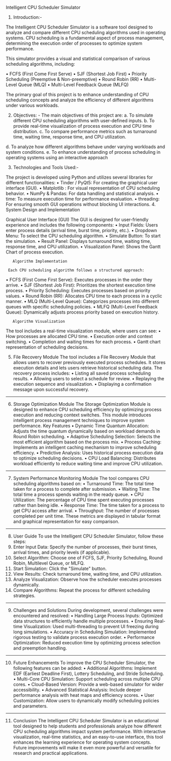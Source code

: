 Intelligent CPU Scheduler Simulator

1.	Introduction:-

The Intelligent CPU Scheduler Simulator is a software tool designed to analyze and compare different CPU scheduling algorithms used in operating systems. CPU scheduling is a fundamental aspect of process management, determining the execution order of processes to optimize system performance.

This simulator provides a visual and statistical comparison of various scheduling algorithms, including:

•	FCFS (First Come First Serve)
•	SJF (Shortest Job First)
•	Priority Scheduling (Preemptive & Non-preemptive)
•	Round Robin (RR)
•	Multi-Level Queue (MLQ)
•	Multi-Level Feedback Queue (MLFQ)

The primary goal of this project is to enhance understanding of CPU scheduling concepts and analyze the efficiency of different algorithms under various workloads.

2.	Objectives: -
The main objectives of this project are:
a.	To simulate different CPU scheduling algorithms with user-defined inputs.
b.	To provide real-time visualization of process execution and CPU time distribution. 
c.	To compare performance metrics such as turnaround time, waiting time, response time, and CPU utilization. 

d.	To analyze how different algorithms behave under varying workloads and system conditions.
e.	To enhance understanding of process scheduling in operating systems using an interactive approach 

3.	Technologies and Tools Used:-

The project is developed using Python and utilizes several libraries for different functionalities:
• Tinder / PyQt5: For creating the graphical user interface (GUI).
• Matplotlib : For visual representation of CPU scheduling behavior.
•  NumPy & Pandas: For data handling and statistical analysis.
•  time: To measure execution time for performance evaluation.
•  threading: For ensuring smooth GUI operations without blocking UI interactions.
4.	System Design and Implementation


Graphical User Interface (GUI)
The GUI is designed for user-friendly experience and includes the following components:
•	Input Fields: Users enter process details (arrival time, burst time, priority, etc.).
•	Dropdown Menu: To select the CPU scheduling algorithm.
•	Simulate Button: To start the simulation.
•	Result Panel: Displays turnaround time, waiting time, response time, and CPU utilization.
•	Visualization Panel: Shows the Gantt Chart of process execution.



       Algorithm Implementation 

     Each CPU scheduling algorithm follows a structured approach:
•	FCFS (First Come First Serve): Executes processes in the order they arrive.
•	SJF (Shortest Job First): Prioritizes the shortest execution time process.
•	Priority Scheduling: Executes processes based on priority values.
•	Round Robin (RR): Allocates CPU time to each process in a cyclic manner.
•	MLQ (Multi-Level Queue): Categorizes processes into different queues with specific scheduling policies.
•	MLFQ (Multi-Level Feedback Queue): Dynamically adjusts process priority based on execution history.

       Algorithm Visualization
The tool includes a real-time visualization module, where users can see:
•	How processes are allocated CPU time.
•	Execution order and context switching.
•	Completion and waiting times for each process.
•	Gantt chart representation of scheduling decisions.

 5. File Recovery Module
The tool includes a File Recovery Module that allows users to recover previously executed process schedules. It stores execution details and lets users retrieve historical scheduling data. The recovery process includes:
•	Listing all saved process scheduling results.
•	Allowing users to select a schedule for review.
•	Replaying the execution sequence and visualization.
•	Displaying a confirmation message upon successful recovery.

________________________________________
6. Storage Optimization Module
The Storage Optimization Module is designed to enhance CPU scheduling efficiency by optimizing process execution and reducing context switches. This module introduces intelligent process management techniques to improve system performance.
Key Features
•	Dynamic Time Quantum Allocation: Adjusts the time quantum dynamically based on workload demands in Round Robin scheduling.
•	Adaptive Scheduling Selection: Selects the most efficient algorithm based on the process mix.
•	Process Caching: Implements an intelligent caching mechanism to improve scheduling efficiency.
•	Predictive Analysis: Uses historical process execution data to optimize scheduling decisions.
•	CPU Load Balancing: Distributes workload efficiently to reduce waiting time and improve CPU utilization.
________________________________________


7. System Performance Monitoring Module
The tool compares CPU scheduling algorithms based on:
•	Turnaround Time: The total time taken for a process to complete after submission.
•	Waiting Time: The total time a process spends waiting in the ready queue.
•	CPU Utilization: The percentage of CPU time spent executing processes rather than being idle.
•	Response Time: The time taken for a process to get CPU access after arrival.
•	Throughput: The number of processes completed per unit time.
These metrics are displayed in tabular format and graphical representation for easy comparison.
________________________________________
8. User Guide
To use the Intelligent CPU Scheduler Simulator, follow these steps:
1.	Enter Input Data: Specify the number of processes, their burst times, arrival times, and priority levels (if applicable).
2.	Select Algorithm: Choose one of FCFS, SJF, Priority Scheduling, Round Robin, Multilevel Queue, or MLFQ.
3.	Start Simulation: Click the "Simulate" button.
4.	View Results: Check turnaround time, waiting time, and CPU utilization.
5.	Analyze Visualization: Observe how the scheduler executes processes dynamically.
6.	Compare Algorithms: Repeat the process for different scheduling strategies.
________________________________________
9. Challenges and Solutions
During development, several challenges were encountered and resolved:
•	Handling Large Process Inputs: Optimized data structures to efficiently handle multiple processes.
•	Ensuring Real-time Visualization: Used multi-threading to prevent UI freezing during long simulations.
•	Accuracy in Scheduling Simulation: Implemented rigorous testing to validate process execution order.
•	Performance Optimization: Reduced execution time by optimizing process selection and preemption handling.
________________________________________

10. Future Enhancements
To improve the CPU Scheduler Simulator, the following features can be added:
•	Additional Algorithms: Implement EDF (Earliest Deadline First), Lottery Scheduling, and Stride Scheduling.
•	Multi-Core CPU Simulation: Support scheduling across multiple CPU cores.
•	Cloud-Based Version: Provide a web-based simulator for wider accessibility.
•	Advanced Statistical Analysis: Include deeper performance analysis with heat maps and efficiency scores.
•	User Customization: Allow users to dynamically modify scheduling policies and parameters.
________________________________________
11. Conclusion
The Intelligent CPU Scheduler Simulator is an educational tool designed to help students and professionals analyze how different CPU scheduling algorithms impact system performance. With interactive visualization, real-time statistics, and an easy-to-use interface, this tool enhances the learning experience for operating system concepts. Future improvements will make it even more powerful and versatile for research and practical applications.

